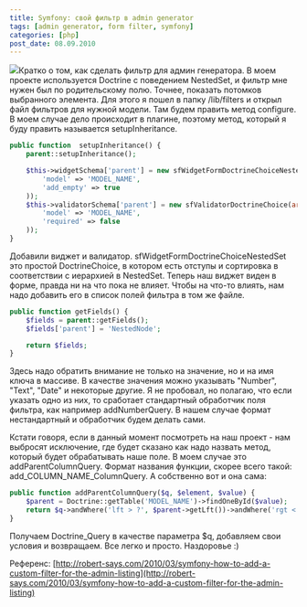 ```yaml
---
title: Symfony: свой фильтр в admin generator
tags: [admin generator, form filter, symfony]
categories: [php]
post_date: 08.09.2010
---
```


<img class="oppic" src="{{site.url}}/img/symfony_logo.gif"/>Кратко о том, как сделать фильтр для админ генератора. В моем проекте используется Doctrine с поведением NestedSet, и фильтр мне нужен был по родительскому полю. Точнее, показать потомков выбранного элемента. Для этого я пошел в папку /lib/filters и открыл файл фильтров для нужной модели. Там будем править метод configure. В моем случае дело происходит в плагине, поэтому метод, который я буду править называется setupInheritance.<!--more-->

```php
public function  setupInheritance() {
    parent::setupInheritance();

    $this->widgetSchema['parent'] = new sfWidgetFormDoctrineChoiceNestedSet(array(
        'model' => 'MODEL_NAME',
        'add_empty' => true
    ));
    $this->validatorSchema['parent'] = new sfValidatorDoctrineChoice(array(
        'model' => 'MODEL_NAME',
        'required' => false
    ));
}
```

Добавили виджет и валидатор. sfWidgetFormDoctrineChoiceNestedSet это простой DoctrineChoice, в котором есть отступы и сортировка в соответствии с иерархией в NestedSet. Теперь наш виджет виден в форме, правда ни на что пока не влияет. Чтобы на что-то влиять, нам надо добавить его в список полей фильтра в том же файле.

```php
public function getFields() {
    $fields = parent::getFields();
    $fields['parent'] = 'NestedNode';

    return $fields;
}
```

Здесь надо обратить внимание не только на значение, но и на имя ключа в массиве. В качестве значения можно указывать "Number", "Text", "Date" и некоторые другие. Я не пробовал, но полагаю, что если указать одно из них, то сработает стандартный обработчик поля фильтра, как например addNumberQuery. В нашем случае формат нестандартный и обработчик будем делать сами.

Кстати говоря, если в данный момент посмотреть на наш проект - нам выбросят исключение, где будет сказано как надо назвать метод, который будет обрабатывать наше поле. В моем случае это addParentColumnQuery. Формат названия функции, скорее всего такой: add_COLUMN_NAME_ColumnQuery. А собственно вот и она сама:

```php
public function addParentColumnQuery($q, $element, $value) {
    $parent = Doctrine::getTable('MODEL_NAME')->findOneById($value);
    return $q->andWhere('lft > ?', $parent->getLft())->andWhere('rgt < ?', $parent->getRgt());
}
```

Получаем Doctrine_Query в качестве параметра $q, добавляем свои условия и возвращаем. Все легко и просто. Наздоровье :)

Референс: [http://robert-says.com/2010/03/symfony-how-to-add-a-custom-filter-for-the-admin-listing](http://robert-says.com/2010/03/symfony-how-to-add-a-custom-filter-for-the-admin-listing)